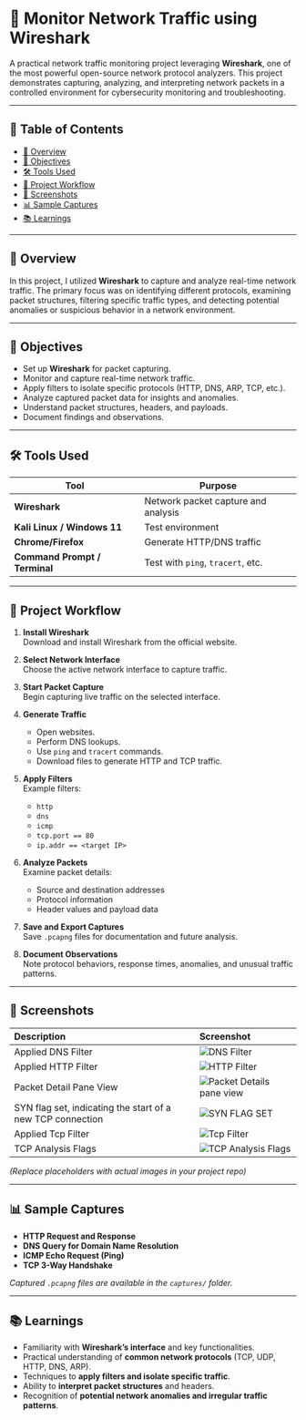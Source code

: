 
# 📶 Monitor Network Traffic using Wireshark

A practical network traffic monitoring project leveraging **Wireshark**, one of the most powerful open-source network protocol analyzers. This project demonstrates capturing, analyzing, and interpreting network packets in a controlled environment for cybersecurity monitoring and troubleshooting.

---

## 📖 Table of Contents

- [📡 Overview](#-overview)
- [🎯 Objectives](#-objectives)
- [🛠️ Tools Used](#️-tools-used)
- [📑 Project Workflow](#-project-workflow)
- [📸 Screenshots](#-screenshots)
- [📊 Sample Captures](#-sample-captures)
- [📚 Learnings](#-learnings)

---

## 📡 Overview

In this project, I utilized **Wireshark** to capture and analyze real-time network traffic. The primary focus was on identifying different protocols, examining packet structures, filtering specific traffic types, and detecting potential anomalies or suspicious behavior in a network environment.

---

## 🎯 Objectives

- Set up **Wireshark** for packet capturing.
- Monitor and capture real-time network traffic.
- Apply filters to isolate specific protocols (HTTP, DNS, ARP, TCP, etc.).
- Analyze captured packet data for insights and anomalies.
- Understand packet structures, headers, and payloads.
- Document findings and observations.

---

## 🛠️ Tools Used

| Tool       | Purpose                            |
|------------|-------------------------------------|
| **Wireshark** | Network packet capture and analysis |
| **Kali Linux / Windows 11** | Test environment |
| **Chrome/Firefox** | Generate HTTP/DNS traffic |
| **Command Prompt / Terminal** | Test with `ping`, `tracert`, etc. |

---

## 📑 Project Workflow

1. **Install Wireshark**  
   Download and install Wireshark from the official website.

2. **Select Network Interface**  
   Choose the active network interface to capture traffic.

3. **Start Packet Capture**  
   Begin capturing live traffic on the selected interface.

4. **Generate Traffic**  
   - Open websites.
   - Perform DNS lookups.
   - Use `ping` and `tracert` commands.
   - Download files to generate HTTP and TCP traffic.

5. **Apply Filters**  
   Example filters:
   - `http`
   - `dns`
   - `icmp`
   - `tcp.port == 80`
   - `ip.addr == <target IP>`

6. **Analyze Packets**  
   Examine packet details:
   - Source and destination addresses
   - Protocol information
   - Header values and payload data

7. **Save and Export Captures**  
   Save `.pcapng` files for documentation and future analysis.

8. **Document Observations**  
   Note protocol behaviors, response times, anomalies, and unusual traffic patterns.

---

## 📸 Screenshots

| Description                     | Screenshot |
|:---------------------------------|:------------|
| Applied DNS Filter               | ![DNS Filter](https://github.com/user-attachments/assets/20b6d463-db8a-42cf-b3df-750d7b01bf32) |
| Applied HTTP Filter              | ![HTTP Filter](https://github.com/user-attachments/assets/809a2b0b-9664-479c-ac93-28152f9dbb26) |
| Packet Detail Pane View          | ![Packet Details pane view](https://github.com/user-attachments/assets/b86fc46f-3615-4ef6-99a4-1a8114dacc88) |
| SYN flag set, indicating the start of a new TCP connection    | ![SYN FLAG SET](https://github.com/user-attachments/assets/fa7f535d-8563-4c42-b26c-30a2c1985f80) |    
| Applied Tcp Filter               | ![Tcp Filter](https://github.com/user-attachments/assets/e7b1eae9-a0d4-4231-ac9e-cc78eadc5b68) |
| TCP Analysis Flags               | ![TCP Analysis Flags](https://github.com/user-attachments/assets/01a78dd4-31d3-46be-9556-2f4cf863cf07) | 
 
*(Replace placeholders with actual images in your project repo)*

---

## 📊 Sample Captures

- **HTTP Request and Response**
- **DNS Query for Domain Name Resolution**
- **ICMP Echo Request (Ping)**
- **TCP 3-Way Handshake**

*Captured `.pcapng` files are available in the `captures/` folder.*

---

## 📚 Learnings

- Familiarity with **Wireshark’s interface** and key functionalities.
- Practical understanding of **common network protocols** (TCP, UDP, HTTP, DNS, ARP).
- Techniques to **apply filters and isolate specific traffic**.
- Ability to **interpret packet structures** and headers.
- Recognition of **potential network anomalies and irregular traffic patterns**.

